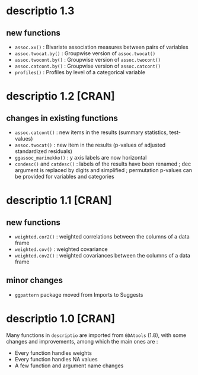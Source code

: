# descriptio 1.3

## new functions

* `assoc.xx()` : Bivariate association measures between pairs of variables
* `assoc.twocat.by()` : Groupwise version of `assoc.twocat()`
* `assoc.twocont.by()` : Groupwise version of `assoc.twocont()`
* `assoc.catcont.by()` : Groupwise version of `assoc.catcont()`
* `profiles()` : Profiles by level of a categorical variable



# descriptio 1.2 [CRAN]

## changes in existing functions

* `assoc.catcont()` : new items in the results (summary statistics, test-values)
* `assoc.twocat()` : new item in the results (p-values of adjusted standardized residuals)
* `ggassoc_marimekko()` : y axis labels are now horizontal
* `condesc()` and `catdesc()` : labels of the results have been renamed ; dec argument is replaced by digits and simplified ; permutation p-values can be provided for variables and categories



# descriptio 1.1 [CRAN]

## new functions

* `weighted.cor2()` : weighted correlations between the columns of a data frame
* `weighted.cov()` : weighted covariance
* `weighted.cov2()` : weighted covariances between the columns of a data frame

## minor changes

* `ggpattern` package moved from Imports to Suggests



# descriptio 1.0 [CRAN]

Many functions in `descriptio` are imported from `GDAtools` (1.8), with some changes and improvements, among which the main ones are :

- Every function handles weights
- Every function handles NA values
- A few function and argument name changes


